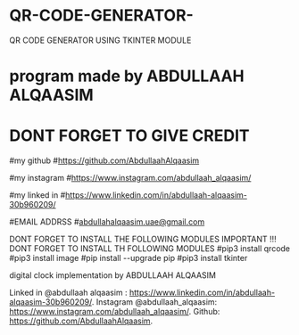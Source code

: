 # QR-CODE-GENERATOR-
QR CODE GENERATOR USING TKINTER MODULE 


# program made by ABDULLAAH ALQAASIM 
# DONT FORGET TO GIVE CREDIT  

#my github 
#https://github.com/AbdullaahAlqaasim

#my instagram 
#https://www.instagram.com/abdullaah_alqaasim/

#my linked in 
#https://www.linkedin.com/in/abdullaah-alqaasim-30b960209/

#EMAIL ADDRSS 
#abdullahalqaasim.uae@gmail.com




DONT FORGET TO INSTALL THE FOLLOWING MODULES 
IMPORTANT !!!
DONT FORGET TO INSTALL TH FOLLOWING MODULES 
#pip3 install qrcode
#pip3 install image
#pip install --upgrade pip
#pip3 install tkinter

digital clock implementation by ABDULLAAH ALQAASIM

Linked in @abdullaah alqaasim : https://www.linkedin.com/in/abdullaah-alqaasim-30b960209/. Instagram @abdullaah_alqaasim: https://www.instagram.com/abdullaah_alqaasim/. Github: https://github.com/AbdullaahAlqaasim.
